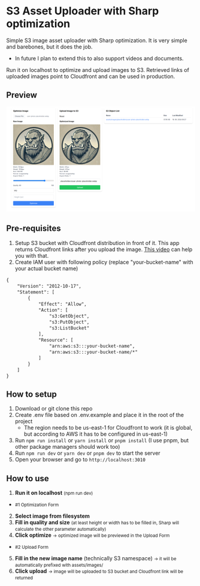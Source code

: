 # S3 Asset Uploader with Sharp optimization

Simple S3 image asset uploader with Sharp optimization. It is very simple and barebones, but it does the job.
- In future I plan to extend this to also support videos and documents.

Run it on localhost to optimize and upload images to S3. Retrieved links of uploaded images point to Cloudfront and can be used in production.

## Preview
<img src="assets/preview.png" alt="App Preview" width="800"/>

## Pre-requisites

1) Setup S3 bucket with Cloudfront distribution in front of it. This app returns Cloudfront links after you upload the image. [This video](https://www.youtube.com/watch?v=kbI7kRWAU-w) can help you with that.
2) Create IAM user with following policy (replace "your-bucket-name" with your actual bucket name)
```
{
    "Version": "2012-10-17",
    "Statement": [
        {
            "Effect": "Allow",
            "Action": [
                "s3:GetObject",
                "s3:PutObject",
                "s3:ListBucket"
            ],
            "Resource": [
                "arn:aws:s3:::your-bucket-name",
                "arn:aws:s3:::your-bucket-name/*"
            ]
        }
    ]
}
```

## How to setup
1) Download or git clone this repo
2) Create .env file based on .env.example and place it in the root of the project
    - The region needs to be us-east-1 for Cloudfront to work (it is global, but according to AWS it has to be configured in us-east-1)
3) Run `npm run install` or `yarn install` or `pnpm install` (I use pnpm, but other package managers should work too)
4) Run `npm run dev` or `yarn dev` or `pnpm dev` to start the server
5) Open your browser and go to `http://localhost:3010`

## How to use
1) **Run it on localhost** <small>(npm run dev)</small>
- <small>#1 Optimization Form</small>
2) **Select image from filesystem**
3) **Fill in quality and size** <small>(at least height or width has to be filled in, Sharp will calculate the other parameter automatically)</small>
4) **Click optimize** <small>-> optimized image will be previewed in the Upload Form</small>
- <small>#2 Upload Form</small>
5) **Fill in the new image name** (technically S3 namespace) <small>-> it will be automatically prefixed with assets/images/</small>
6) **Click upload** <small>-> image will be uploaded to S3 bucket and Cloudfront link will be returned</small>
